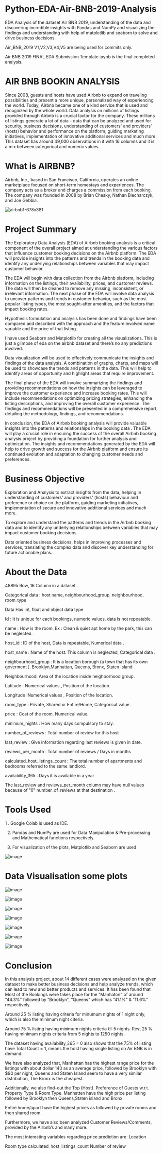 # Python-EDA-Air-BNB-2019-Analysis
EDA Analysis of the dataset Air BNB 2019, understanding of the data and discovering incredible insights with Pandas and NumPy and visualizing the findings and understanding with help of matplotlib and seaborn to solve and drive business decisions.

Air_BNB_2019 V1,V2,V3,V4,V5 are being used for commits only.

Air BNB 2019 FINAL EDA Submission Template.ipynb is the final completed analysis.


# AIR BNB BOOKIN ANALYSIS

Since 2008, guests and hosts have used Airbnb to expand on traveling possibilities and present a more unique, personalized way of experiencing the world. Today, Airbnb became one of a kind service that is used and recognized by the whole world. Data analysis on millions of listings provided through Airbnb is a crucial factor for the company. These millions of listings generate a lot of data - data that can be analyzed and used for security, business decisions, understanding of customers' and providers' (hosts) behavior and performance on the platform, guiding marketing initiatives, implementation of innovative additional services and much more. This dataset has around 49,000 observations in it with 16 columns and it is a mix between categorical and numeric values.

# What is AIRBNB?

Airbnb, Inc., based in San Francisco, California, operates an online marketplace focused on short-term homestays and experiences. The company acts as a broker and charges a commission from each booking. The company was founded in 2008 by Brian Chesky, Nathan Blecharczyk, and Joe Gebbia.

![airbnb1-678x381](https://github.com/RohitJaiswal01/Python-EDA-Air-BNB-2019-Analysis/assets/152694882/0b7ae846-dae2-4aa1-bfc6-e8ea4505ec47)


# Project Summary
The Exploratory Data Analysis (EDA) of Airbnb booking analysis is a critical component of the overall project aimed at understanding the various factors that influence customer booking decisions on the Airbnb platform. The EDA will provide insights into the patterns and trends in the booking data and identify any underlying relationships between variables that may impact customer behavior.

The EDA will begin with data collection from the Airbnb platform, including information on the listings, their availability, prices, and customer reviews. The data will then be cleaned to remove any missing, inconsistent, or irrelevant information. The next phase of the EDA will involve data analysis to uncover patterns and trends in customer behavior, such as the most popular listing types, the most sought-after amenities, and the factors that impact booking rates.

Hypothesis formulation and analysis has been done and findings have been compared and described with the approach and the feature involved name variable and the price of that listing.

I have used Seaborn and Matplotlib for creating all the visualizations. This is just a glimpse of eda on the airbnb dataset and there’s no any predictions involved.

Data visualization will be used to effectively communicate the insights and findings of the data analysis. A combination of graphs, charts, and maps will be used to showcase the trends and patterns in the data. This will help to identify areas of opportunity and highlight areas that require improvement.

The final phase of the EDA will involve summarizing the findings and providing recommendations on how the insights can be leveraged to improve the customer experience and increase booking rates. This will include recommendations on optimizing pricing strategies, enhancing the listing descriptions, and improving the overall customer experience. The findings and recommendations will be presented in a comprehensive report, detailing the methodology, findings, and recommendations.

In conclusion, the EDA of Airbnb booking analysis will provide valuable insights into the patterns and relationships in the booking data . The EDA will play a crucial role in ensuring the success of the overall Airbnb booking analysis project by providing a foundation for further analysis and optimization. The insights and recommendations generated by the EDA will help to drive growth and success for the Airbnb platform and ensure its continued evolution and adaptation to changing customer needs and preferences.




# Business Objective
Exploration and Analysis to extract insights from the data, helping in understanding of customers' and providers' (hosts) behaviour and preference or choice on the platform, guiding marketing initiatives, implementation of secure and innovative additional services and much more.

To explore and understand the patterns and trends in the Airbnb booking data and to identify any underlying relationships between variables that may impact customer booking decisions.

Data oriented business decisions, helps in improving processes and services, translating the complex data and discover key understanding for future actionable plans.

# About the Data
48895 Row, 16 Column in a dataset

Categorical data : host name, neighbourhood_group, neighbourhood, room_type

Data Has int, float and object data type

Id : It is unique for each bookings, numeric values, data is not repeatable.

name : How is the room. Ex : Clean & quiet apt home by the park, this can be neglected.

host_id : ID of the host, Data is repeatable, Numerical data .

host_name : Name of the host. This column is neglected, Categorical data .

neighbourhood_group : It is a location borough (a town that has its own goverment ). Brooklyn,Manhattan, Queens, Bronx, Staten Island .

Neighbourhood: Area of the location inside neighborhood group.

Latitude : Numerical values , Position of the location.

Longitude :Numerical values , Position of the location.

room_type : Private, Shared or Entire/Home, Categorical value.

price : Cost of the room, Numerical value.

minimum_nights : How many days compulsory to stay.

number_of_reviews : Total number of review for this host

last_review : Give information regarding last reviews is given in date.

reviews_per_month : Total number of reviews / Days in months

calculated_host_listings_count : The total number of apartments and bedrooms referred to the same landlord.

availability_365 : Days it is available in a year

The last_review and reviews_per_month column may have null values because of "0" number_of_reviews at that destination .

# Tools Used
1 . Google Colab is used as IDE.

2. Pandas and NumPy are used for Data Manipulation & Pre-processing and Mathematical functions respectively.
  
3. For visualization of the plots, Matplotlib and Seaborn are used

![image](https://github.com/RohitJaiswal01/Python-EDA-Air-BNB-2019-Analysis/assets/152694882/1391eec7-6439-44f3-a189-88e831aaad45)

# Data Visualisation some plots

![image](https://github.com/RohitJaiswal01/Python-EDA-Air-BNB-2019-Analysis/assets/152694882/dee82ac2-cafd-486f-b70a-81eb1d0f7af5)


![image](https://github.com/RohitJaiswal01/Python-EDA-Air-BNB-2019-Analysis/assets/152694882/d330f842-8c69-4d58-a300-f4c51d1c5b84)

![image](https://github.com/RohitJaiswal01/Python-EDA-Air-BNB-2019-Analysis/assets/152694882/c5037a66-9829-4cab-b268-15e5c932eae1)


![image](https://github.com/RohitJaiswal01/Python-EDA-Air-BNB-2019-Analysis/assets/152694882/aaf0c6df-7dcd-42fb-8722-3a486796d4d3)

![image](https://github.com/RohitJaiswal01/Python-EDA-Air-BNB-2019-Analysis/assets/152694882/74363d8c-be91-494c-a877-858edac23b17)


![image](https://github.com/RohitJaiswal01/Python-EDA-Air-BNB-2019-Analysis/assets/152694882/187b8150-25b3-4994-b71f-ea38fb187e02)

![image](https://github.com/RohitJaiswal01/Python-EDA-Air-BNB-2019-Analysis/assets/152694882/90149c98-aef4-46de-ad09-e2123d1c5a45)



# Conclusion 

In this analysis project, about 14 different cases were analyzed on the given dataset to make better business decisions and help analyze trends, which can lead to new and better products and services. It has been found that Most of the Bookings were takes place for the "Manhaton" of around “44.3%" followed by “Brooklyn", “Queens" which has “41.1%" & "11.6%" respectively.

Around 25 % listing having criteria for minumum nights of 1 night only, which is also the minimum night citeria.

Around 75 % listing having minimum nights criteria till 5 nights. Rest 25 % having minimum nights criteria from 5 nights to 1250 nights.

The dataset having availability_365 = 0 also shows that the 75% of listing have Total Count = 1, means the host having single listing on Air BNB is in demand.

We have also analyzed that, Manhattan has the highest range price for the listings with about dollar 140 as an average price, followed by Brooklyn with $90 per night, Queens and Staten Island seem to have a very similar distribution, The Bronx is the cheapest.

Additionally, we also find-out the Top (Host). Preference of Guests w.r.t. Property Type & Room Type. Manhatten have the high price per listing followed by Brooklyn then Queens,Staten island and Bronx.

Entire home/apart have the highest prices as followed by private rooms and then shared room.

Furthermore, we have also been analyzed Customer Reviews/Comments, provided by the Airbnb’s and many more.

The most interesting variables regarding price prediction are: Location

Room type
calculated_host_listings_count
Number of review

